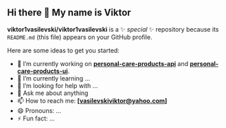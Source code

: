 ## Hi there 👋 My name is Viktor

**viktor1vasilevski/viktor1vasilevski** is a ✨ _special_ ✨ repository because its `README.md` (this file) appears on your GitHub profile.

Here are some ideas to get you started:

- 🔭 I’m currently working on **[personal-care-products-api](https://github.com/viktor1vasilevski/personal-care-products-api)** and **[personal-care-products-ui](https://github.com/viktor1vasilevski/personal-care-products-ui)**.
- 🌱 I’m currently learning ...
- 🤔 I’m looking for help with ...
- 💬 Ask me about anything
- 📫 How to reach me: **[vasilevskiviktor@yahoo.com]**
- 😄 Pronouns: ...
- ⚡ Fun fact: ...
